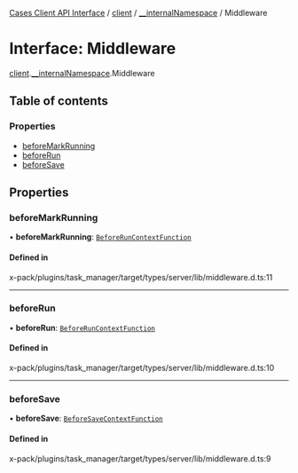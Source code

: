 [Cases Client API Interface](../README.md) / [client](../modules/client.md) / [\_\_internalNamespace](../modules/client.__internalNamespace.md) / Middleware

# Interface: Middleware

[client](../modules/client.md).[__internalNamespace](../modules/client.__internalNamespace.md).Middleware

## Table of contents

### Properties

- [beforeMarkRunning](client.__internalNamespace.Middleware.md#beforemarkrunning)
- [beforeRun](client.__internalNamespace.Middleware.md#beforerun)
- [beforeSave](client.__internalNamespace.Middleware.md#beforesave)

## Properties

### beforeMarkRunning

• **beforeMarkRunning**: [`BeforeRunContextFunction`](../modules/client.__internalNamespace.md#beforeruncontextfunction)

#### Defined in

x-pack/plugins/task_manager/target/types/server/lib/middleware.d.ts:11

___

### beforeRun

• **beforeRun**: [`BeforeRunContextFunction`](../modules/client.__internalNamespace.md#beforeruncontextfunction)

#### Defined in

x-pack/plugins/task_manager/target/types/server/lib/middleware.d.ts:10

___

### beforeSave

• **beforeSave**: [`BeforeSaveContextFunction`](../modules/client.__internalNamespace.md#beforesavecontextfunction)

#### Defined in

x-pack/plugins/task_manager/target/types/server/lib/middleware.d.ts:9
